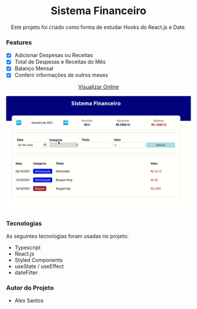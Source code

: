 <h1 align="center">Sistema Financeiro</h1>
<p align="center">Este projeto foi criado como forma de estudar Hooks do React.js e Date.</p>

### Features
- [x] Adicionar Despesas ou Receitas
- [x] Total de Despesas e Receitas do Mês 
- [x] Balanço Mensal
- [x] Conferir informações de outros meses

<div align="center">
<a href="https://sistema-financeiro-lilac.vercel.app/">Visualizar Online</a>
</div>
<br/>
<img alt="Sistema Financeiro" title="Alex - Sistema Financeiro" src="./sistema-financeiro.gif" />

### Tecnologias
As seguintes tecnologias foram usadas no projeto:
- Typescript
- React.js
- Styled Components
- useState / useEffect
- dateFilter

### Autor do Projeto
- Alex Santos

